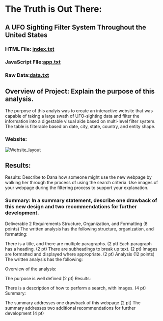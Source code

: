 # The Truth is Out There:
## A UFO Sighting Filter System Throughout the United States

### HTML File: [index.txt](https://github.com/JuliaBehling/UFOs/files/7681718/index.txt)
### JavaScript FIle:[app.txt](https://github.com/JuliaBehling/UFOs/files/7681722/app.txt)
### Raw Data:[data.txt](https://github.com/JuliaBehling/UFOs/files/7681720/data.txt)

## Overview of Project: Explain the purpose of this analysis.
The purpose of this analyis was to create an interactive website that was capable of taking a large swath of UFO-sighting data and filter the information into a digestable visual aide based on multi-level filter system. The table is filterable based on date, city, state, country, and entity shape.

### Website:
![Website_layout](https://user-images.githubusercontent.com/90812456/145321444-de99554e-2730-474d-b6e7-fa85a237eae1.png)

## Results:

Results: Describe to Dana how someone might use the new webpage by walking her through the process of using the search criteria. Use images of your webpage during the filtering process to support your explanation.


### Summary: In a summary statement, describe one drawback of this new design and two recommendations for further development.


Deliverable 2 Requirements
Structure, Organization, and Formatting (8 points)
The written analysis has the following structure, organization, and formatting:

There is a title, and there are multiple paragraphs. (2 pt)
Each paragraph has a heading. (2 pt)
There are subheadings to break up text. (2 pt)
Images are formatted and displayed where appropriate. (2 pt)
Analysis (12 points)
The written analysis has the following:


Overview of the analysis:

The purpose is well defined (2 pt)
Results:

There is a description of how to perform a search, with images. (4 pt)
Summary:

The summary addresses one drawback of this webpage (2 pt)
The summary addresses two additional recommendations for further development (4 pt)
